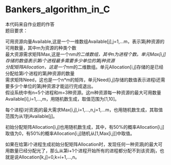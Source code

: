 # Bankers_algorithm_in_C
本代码来自作业题的作答  
题目要求：  

可用资源向量Available,这是一个一维数组Available[j],j=1,…m，表示第j种资源的可用数量，其中m为资源的种类个数  
最大资源需求矩阵Max,这是一个n*m的二维数组，其中n为进程个数。单元Max[i,j]存储的数值表示第i个进程最多需要多少单位的第j种资源  
分配矩阵Allocation，这是一个n*m的二维数组。单元Allocation[i,j]存储的是已经分配给第i个进程的第j种资源的数量  
需求矩阵Need，这也是一个n*m的矩阵，单元Need[i,j]存储的数值表示进程i还需要多少个单位的第j种资源才能运行完成退出。  
假设系统中有n=5个进程和m=3种资源。这m种资源每一种资源的最大可用数量Available[i],i=1,…,m，用随机数生成，取值范围为[1,10]。  

每个进程i对资源j的最大需求Max[i,j],i=1,…,n,j=1,…m，也用随机数生成，其取值范围为从1到Available[j]。  

初始分配矩阵Allocation[i,j]也用随机数生成，其中，有50%的概率Allocation[i,j]取值为0，有50%的概率Allocation[i,j]随机从[1,Max[i,j]]中取值。  

如果在给第i个进程生成初始分配矩阵Allocation时，发现任何一种资源j的最大可用数量已经分配光了，那么从第i+1个进程开始所有的进程都分配不到该资源j，也就是说Allocation[k,j]=0,k=i+1,…,n。  
